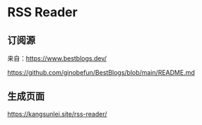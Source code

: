 # RSS Reader

## 订阅源

来自：https://www.bestblogs.dev/

https://github.com/ginobefun/BestBlogs/blob/main/README.md

## 生成页面

https://kangsunlei.site/rss-reader/
